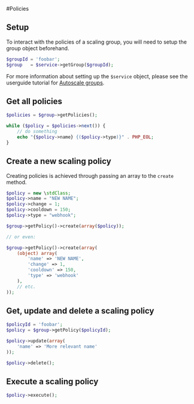 #Policies

## Setup

To interact with the policies of a scaling group, you will need to setup the group object beforehand.

```php
$groupId = 'foobar';
$group   = $service->getGroup($groupId);
```

For more information about setting up the `$service` object, please see the userguide tutorial for [Autoscale groups]().

## Get all policies

```php
$policies = $group->getPolicies();

while ($policy = $policies->next()) {
    // do something
    echo "{$policy->name} {($policy->type)}" . PHP_EOL;
}
```

## Create a new scaling policy

Creating policies is achieved through passing an array to the `create` method.

```php
$policy = new \stdClass;
$policy->name = "NEW NAME";
$policy->change = 1;
$policy->cooldown = 150;
$policy->type = "webhook";

$group->getPolicy()->create(array($policy));

// or even:

$group->getPolicy()->create(array(
    (object) array(
        'name' => 'NEW NAME',
        'change' => 1,
        'cooldown' => 150,
        'type' => 'webhook'
    ),
    // etc.
));
```

## Get, update and delete a scaling policy

```php
$policyId = 'foobar';
$policy = $group->getPolicy($policyId);

$policy->update(array(
    'name' => 'More relevant name'
));

$policy->delete();
```

## Execute a scaling policy

```php
$policy->execute();
```